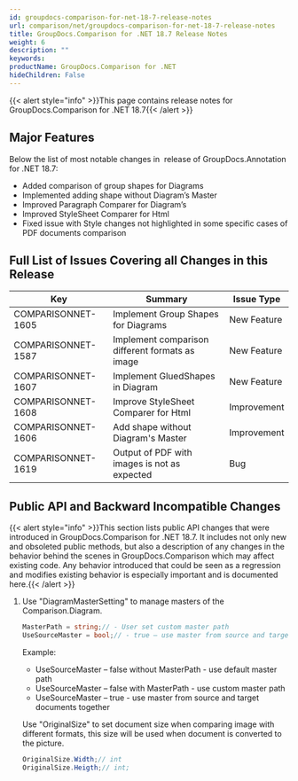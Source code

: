 ```yaml
---
id: groupdocs-comparison-for-net-18-7-release-notes
url: comparison/net/groupdocs-comparison-for-net-18-7-release-notes
title: GroupDocs.Comparison for .NET 18.7 Release Notes
weight: 6
description: ""
keywords: 
productName: GroupDocs.Comparison for .NET
hideChildren: False
---
```

{{< alert style="info" >}}This page contains release notes for GroupDocs.Comparison for .NET 18.7{{< /alert >}}

## Major Features

Below the list of most notable changes in  release of GroupDocs.Annotation for .NET 18.7:

*   Added comparison of group shapes for Diagrams
*   Implemented adding shape without Diagram’s Master
*   Improved Paragraph Comparer for Diagram’s
*   Improved StyleSheet Comparer for Html
*   Fixed issue with Style changes not highlighted in some specific cases of PDF documents comparison

## Full List of Issues Covering all Changes in this Release

| Key | Summary | Issue Type |
| --- | --- | --- |
| COMPARISONNET-1605 | Implement Group Shapes for Diagrams | New Feature |
| COMPARISONNET-1587 | Implement comparison different formats as image | New Feature |
| COMPARISONNET-1607 | Implement GluedShapes in Diagram | New Feature |
| COMPARISONNET-1608 | Improve StyleSheet Comparer for Html | Improvement |
| COMPARISONNET-1606 | Add shape without Diagram's Master | Improvement |
| COMPARISONNET-1619 | Output of PDF with images is not as expected | Bug |

## Public API and Backward Incompatible Changes

{{< alert style="info" >}}This section lists public API changes that were introduced in GroupDocs.Comparison for .NET 18.7. It includes not only new and obsoleted public methods, but also a description of any changes in the behavior behind the scenes in GroupDocs.Comparison which may affect existing code. Any behavior introduced that could be seen as a regression and modifies existing behavior is especially important and is documented here.{{< /alert >}}

1.  Use "DiagramMasterSetting" to manage masters of the Comparison.Diagram.
    
    ```csharp
    MasterPath = string;// - User set custom master path
    UseSourceMaster = bool;// - true – use master from source and target together, false – use default or custom master
    ```
    
    Example:
    
    *   UseSourceMaster – false without MasterPath - use default master path
    *   UseSourceMaster – false with MasterPath - use custom master path
    *   UseSourceMaster – true - use master from source and target documents together
    
    Use "OriginalSize" to set document size when comparing image with different formats, this size will be used when document is converted to the picture.
    
    ```csharp
    OriginalSize.Width;// int
    OriginalSize.Heigth;// int;
    ```
